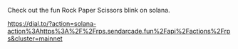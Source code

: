 Check out the fun Rock Paper Scissors blink on solana.

https://dial.to/?action=solana-action%3Ahttps%3A%2F%2Frps.sendarcade.fun%2Fapi%2Factions%2Frps&cluster=mainnet